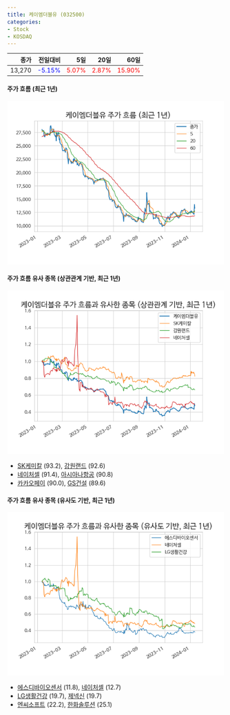 ```yaml
---
title: 케이엠더블유 (032500)
categories:
- Stock
- KOSDAQ
---
```


|종가|전일대비|5일|20일|60일|
|---:|-------:|--:|---:|---:|
|13,270|<span style="color: blue">-5.15%</span>|<span style="color: red">5.07%</span>|<span style="color: red">2.87%</span>|<span style="color: red">15.90%</span>|

<!-- more -->

#### 주가 흐름 (최근 1년)
![032500](/assets/images/stock/032500.png)


#### 주가 흐름 유사 종목 (상관관계 기반, 최근 1년)
![032500](/assets/images/stock/032500_corr.png)
- [SK케미칼](/285130/) (93.2), [강원랜드](/035250/) (92.6)
- [네이처셀](/007390/) (91.4), [아시아나항공](/020560/) (90.8)
- [카카오페이](/377300/) (90.0), [GS건설](/006360/) (89.6)


#### 주가 흐름 유사 종목 (유사도 기반, 최근 1년)
![032500](/assets/images/stock/032500_sim.png)
- [에스디바이오센서](/137310/) (11.8), [네이처셀](/007390/) (12.7)
- [LG생활건강](/051900/) (19.7), [제넥신](/095700/) (19.7)
- [엔씨소프트](/036570/) (22.2), [한화솔루션](/009830/) (25.1)